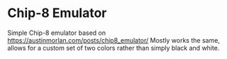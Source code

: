 # Chip-8 Emulator
Simple Chip-8 emulator based on https://austinmorlan.com/posts/chip8_emulator/
Mostly works the same, allows for a custom set of two colors rather than simply black and white.
